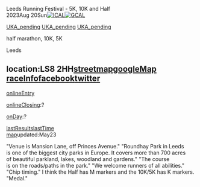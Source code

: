 Leeds Running Festival - 5K, 10K and Half  
2023Aug 20Sun[![ICAL](http://northeastraces.com/images/ic.gif)](http://northeastraces.com/redi18508.ics)[![GCAL](http://northeastraces.com/images/gc.png)](http://northeastraces.com/redg18508)  

[UKA_pending](http://www.runbritain.com/RaceDetail.aspx?eventid=7bba08c8585f&raceid=7dbe07c95b68) [UKA_pending](http://www.runbritain.com/RaceDetail.aspx?eventid=79ba08c8585d&raceid=75bf07c95b61) [UKA_pending](http://www.runbritain.com/RaceDetail.aspx?eventid=7aba08c8585e&raceid=7cbe07c95b67)  

half marathon, 10K, 5K

Leeds  

location:LS8 2HH[streetmap](http://www.streetmap.co.uk/grid/433024_438258_115)[googleMap](http://maps.google.co.uk/maps?q=LS8+2HH&z=14)  
[raceInfo](https://www.leedsrunningfestival.com/)[facebook](https://www.facebook.com/RunThrough/)[twitter](https://twitter.com/runthroughuk)  
--  
[onlineEntry](https://www.leedsrunningfestival.com/event/leeds-running-festival-august-2023/)

[onlineClosing](http://northeastraces.com/socd):?

  

[onDay](http://northeastraces.com/sce):?

[lastResults](https://results.runthrough.co.uk/results.aspx?CId=16487&RId=4748)[lastTime](http://northeastraces.com/runningstatic/previous/2022/#2022-08-21-leeds)  
[map](https://www.leedsrunningfestival.com/event/leeds-running-festival-august-2023/)updated:May23  

"Venue is Mansion Lane, off Princes Avenue." "Roundhay Park in Leeds is one of the biggest city parks in Europe. It covers more than 700 acres of beautiful parkland, lakes, woodland and gardens." "The course is on the roads/paths in the park." "We welcome runners of all abilities." "Chip timing." I think the Half has M markers and the 10K/5K has K markers. "Medal."